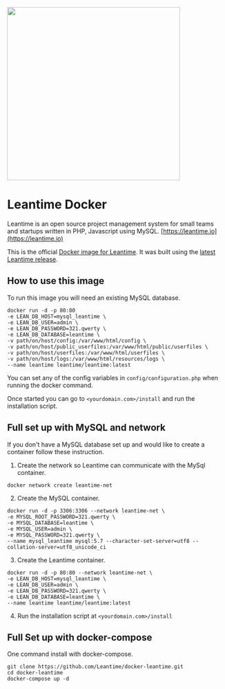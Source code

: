 
<img src="https://leantime.io/logos/leantime-logo-transparentBg-landscape-1500.png" width="400"/>

# Leantime Docker #

Leantime is an open source project management system for small teams and startups written in PHP, Javascript using MySQL. [https://leantime.io](https://leantime.io)

This is the official <a href="https://hub.docker.com/r/leantime/leantime">Docker image for Leantime</a>. It was built using the <a href="https://github.com/Leantime/leantime/releases">latest Leantime release</a>.

## How to use this image

To run this image you will need an existing MySQL database. 

```
docker run -d -p 80:80
-e LEAN_DB_HOST=mysql_leantime \
-e LEAN_DB_USER=admin \
-e LEAN_DB_PASSWORD=321.qwerty \
-e LEAN_DB_DATABASE=leantime \
-v path/on/host/config:/var/www/html/config \
-v path/on/host/public_userfiles:/var/www/html/public/userfiles \
-v path/on/host/userfiles:/var/www/html/userfiles \
-v path/on/host/logs:/var/www/html/resources/logs \
--name leantime leantime/leantime:latest
```
You can set any of the config variables in `config/configuration.php` when running the docker command.

Once started you can go to `<yourdomain.com>/install` and run the installation script.

## Full set up with MySQL and network

If you don't have a MySQL database set up and would like to create a container follow these instruction.

1. Create the network so Leantime can communicate with the MySql container.

```
docker network create leantime-net
```

2. Create the MySQL container.

```
docker run -d -p 3306:3306 --network leantime-net \
-e MYSQL_ROOT_PASSWORD=321.qwerty \
-e MYSQL_DATABASE=leantime \
-e MYSQL_USER=admin \
-e MYSQL_PASSWORD=321.qwerty \
--name mysql_leantime mysql:5.7 --character-set-server=utf8 --collation-server=utf8_unicode_ci
```

3. Create the Leantime container.

```
docker run -d -p 80:80 --network leantime-net \
-e LEAN_DB_HOST=mysql_leantime \
-e LEAN_DB_USER=admin \
-e LEAN_DB_PASSWORD=321.qwerty \
-e LEAN_DB_DATABASE=leantime \
--name leantime leantime/leantime:latest
```

4. Run the installation script at `<yourdomain.com>/install`

## Full Set up with docker-compose

One command install with docker-compose.

```
git clone https://github.com/Leantime/docker-leantime.git
cd docker-leantime
docker-compose up -d
```

